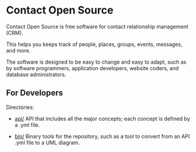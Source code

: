 # Contact Open Source

Contact Open Source is free software for contact relationship management (CRM).

This helps you keeps track of people, places, groups, events, messages, and more.

The software is designed to be easy to change and easy to adapt, such as by software programmers, application developers, website coders, and database administrators.


## For Developers

Directories:

* [api/](api/) API that includes all the major concepts; each concept is defined by a .yml file.

* [bin/](bin/) Binary tools for the repository, such as a tool to convert from an API .yml file to a UML diagram.
